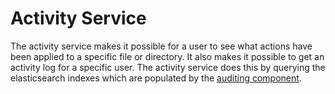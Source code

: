 # Activity Service

The activity service makes it possible for a user to see what actions have been applied to a specific file or
directory. It also makes it possible to get an activity log for a specific user. The activity service does this by 
querying the elasticsearch indexes which are populated by the [auditing component](../service-common/wiki/auditing.md).
